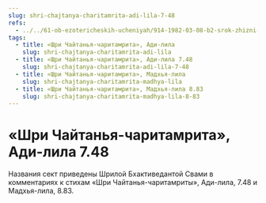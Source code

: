 ```yaml
---
slug: shri-chajtanya-charitamrita-adi-lila-7-48
refs:
  - ../../61-ob-ezotericheskih-ucheniyah/914-1982-03-08-b2-srok-zhizni-neavtoritetnyh-duhovnyh-techenij-kratok.md
tags:
  - title: «Шри Чайтанья-чаритамрита», Ади-лила
    slug: shri-chajtanya-charitamrita-adi-lila
  - title: «Шри Чайтанья-чаритамрита», Ади-лила 7.48
    slug: shri-chajtanya-charitamrita-adi-lila-7-48
  - title: «Шри Чайтанья-чаритамрита», Мадхья-лила
    slug: shri-chajtanya-charitamrita-madhya-lila
  - title: «Шри Чайтанья-чаритамрита», Мадхья-лила 8.83
    slug: shri-chajtanya-charitamrita-madhya-lila-8-83
---
```


# «Шри Чайтанья-чаритамрита», Ади-лила 7.48

Названия сект приведены Шрилой Бхактиведантой Свами в комментариях к стихам «Шри Чайтанья-чаритамриты», Ади-лила, 7.48 и Мадхья-лила, 8.83.
